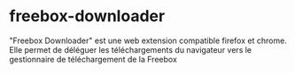 # freebox-downloader
"Freebox Downloader" est une web extension compatible firefox et chrome. Elle permet de déléguer les téléchargements du navigateur vers le gestionnaire de téléchargement de la Freebox
